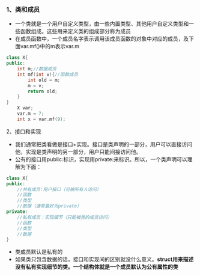 ### 1、类和成员
- 一个类就是一个用户自定义类型，由一些内置类型、其他用户自定义类型和一些函数组成。这些用来定义类的组成部分称为成员
- 在成员函数中，一个成员名字表示调用该成员函数的对象中对应的成员，及下面var.mf()中的m表示var.m
```C++
class X{
public:
    int m;//数据成员
    int mf(int v){//函数成员
        int old = m;
        m = v; 
        return old;
    }
}
    X var;
    var.m = 7;
    int x = var.mf(9);
```

2、接口和实现
- 我们通常把类看做是接口+实现。接口是类声明的一部分，用户可以直接访问他，实现是类声明的另一部分，用户只能间接访问他。
- 公有的接口用public:标识，实现用private:来标识。所以，一个类声明可以理解为下面：
```C++
class X{
public:
    //共有成员:用户接口（可被所有人访问）
    //函数
    //类型
    //数据（通常最好为private）
private:
    //私有成员：实现细节（只能被类的成员访问）
    //函数
    //类型
    //数据
}
```
- 类成员默认是私有的
- 如果类只包含数据的话，接口和实现间的区别就没什么意义。**struct用来描述没有私有实现细节的类。一个结构体就是一个成员默认为公有属性的类**

